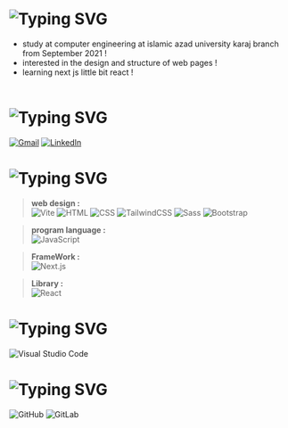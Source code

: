 # ![Typing SVG](https://readme-typing-svg.demolab.com?font=Caveat&weight=700&size=36&duration=2500&pause=1500&color=27A443AC&background=47D0FF00&width=435&lines=hello+there+%2C+i'm+arman;frontend++developer)
<!--- use this for make that typing svg (https://git.io/typing-svg) -->
* study at computer engineering at islamic azad university karaj branch from September 2021 !
* interested in the design and structure of web pages !
* learning next js little bit react !<br><br>
# ![Typing SVG](https://readme-typing-svg.demolab.com?font=Caveat&weight=700&size=36&pause=1000&color=27A443AC&repeat=false&width=435&lines=connect+with+me+%3A)
<a href="mailto: arman.t.tehrani@gmail.com">![Gmail](https://img.shields.io/badge/Gmail-D14836?logo=gmail&logoColor=white)</a>
<a href="https://www.linkedin.com/in/arman-tabibzade-tehrani-00b414220">![LinkedIn](https://img.shields.io/badge/Linkedin-%230077B5.svg?logo=linkedin&logoColor=white)</a>
# ![Typing SVG](https://readme-typing-svg.demolab.com?font=Caveat&weight=700&size=36&pause=1000&color=27A443AC&repeat=false&width=435&lines=Language+and+softwareknowledge+%3A)
> 
> **web design :** <br>
![Vite](https://img.shields.io/badge/Vite-646CFF?logo=vite&logoColor=fff)
![HTML](https://img.shields.io/badge/HTML-%23E34F26.svg?logo=html5&logoColor=white)
![CSS](https://img.shields.io/badge/CSS-1572B6?logo=css3&logoColor=fff)
![TailwindCSS](https://img.shields.io/badge/Tailwind%20CSS-%2338B2AC.svg?logo=tailwind-css&logoColor=white)
![Sass](https://img.shields.io/badge/Sass-C69?logo=sass&logoColor=fff)
![Bootstrap](https://img.shields.io/badge/Bootstrap-7952B3?logo=bootstrap&logoColor=fff)

> **program language :** <br>
![JavaScript](https://img.shields.io/badge/JavaScript-F7DF1E?logo=javascript&logoColor=000)

> **FrameWork :** <br>
![Next.js](https://img.shields.io/badge/Next.js-black?logo=next.js&logoColor=white)

> **Library :** <br>
![React](https://img.shields.io/badge/React-%2320232a.svg?logo=react&logoColor=%2361DAFB)

# ![Typing SVG](https://readme-typing-svg.demolab.com?font=Caveat&weight=700&size=36&pause=1000&color=27A443AC&repeat=false&width=435&lines=IDE+and+code+editor+%3A)
![Visual Studio Code](https://custom-icon-badges.demolab.com/badge/Visual%20Studio%20Code-0078d7.svg?logo=vsc&logoColor=white)

# ![Typing SVG](https://readme-typing-svg.demolab.com?font=Caveat&weight=700&size=36&pause=1000&color=27A443AC&repeat=false&width=435&lines=version+control+%3A)
![GitHub](https://img.shields.io/badge/GitHub-%23121011.svg?logo=github&logoColor=white)
![GitLab](https://img.shields.io/badge/GitLab-FC6D26?logo=gitlab&logoColor=fff)
